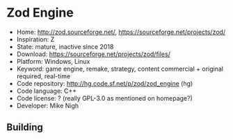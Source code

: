 # Zod Engine

- Home: http://zod.sourceforge.net/, https://sourceforge.net/projects/zod/
- Inspiration: Z
- State: mature, inactive since 2018
- Download: https://sourceforge.net/projects/zod/files/
- Platform: Windows, Linux
- Keyword: game engine, remake, strategy, content commercial + original required, real-time
- Code repository: http://hg.code.sf.net/p/zod/zod_engine (hg)
- Code language: C++
- Code license: ? (really GPL-3.0 as mentioned on homepage?)
- Developer: Mike Nigh

## Building
